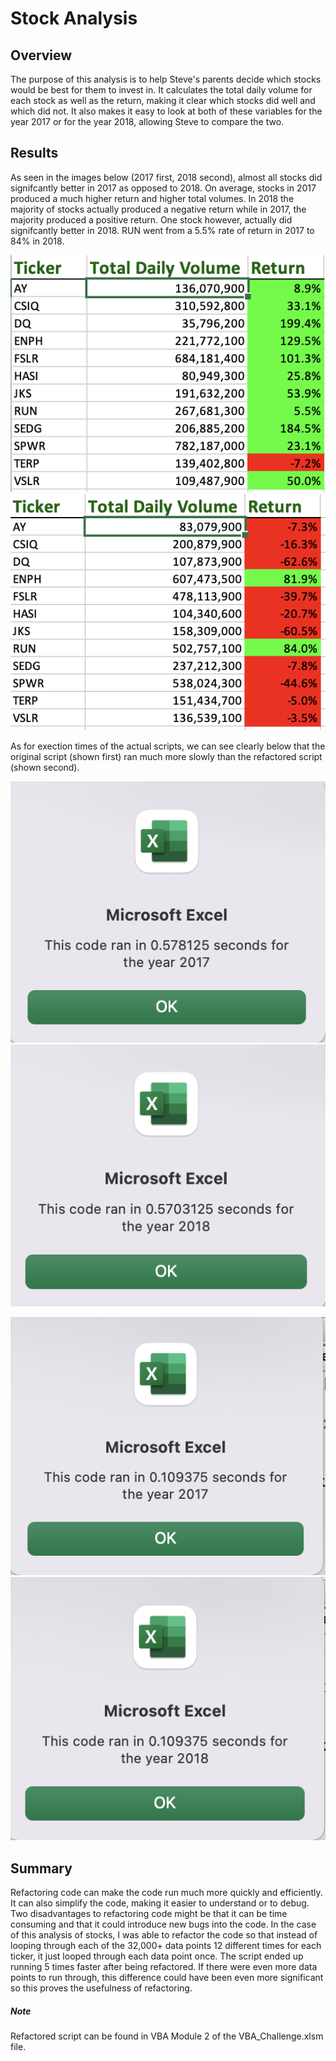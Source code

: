 # Stock Analysis

## Overview
The purpose of this analysis is to help Steve's parents decide which stocks would be best for them to invest in. It calculates the total daily
volume for each stock as well as the return, making it clear which stocks did well and which did not. It also makes it easy to look at both
of these variables for the year 2017 or for the year 2018, allowing Steve to compare the two.

## Results
As seen in the images below (2017 first, 2018 second), almost all stocks did signifcantly better in 2017 as opposed to 2018. On average, stocks in 2017 produced a much higher return and higher total volumes. In 2018 the majority of stocks actually produced a negative return while in 2017, the majority produced a positive return. One stock however, actually did signifcantly better in 2018. RUN went from a 5.5% rate of return in 2017 to 84% in 2018.

![2017 Results](Results_2017.png) ![2018 Results](Results_2018.png)

As for exection times of the actual scripts, we can see clearly below that the original script (shown first) ran much more slowly than the refactored script (shown second).

![Org Script Runtime 2017](Green_Stocks_2017.png) ![Org Script Runtime 2018](Green_Stocks_2018.png)

![Refactored Script Runtime 2017](VBA_Challenge_2017.png) ![Refactored Script Runtime 2018](VBA_Challenge_2018.png)

## Summary 
Refactoring code can make the code run much more quickly and efficiently. It can also simplify the code, making it easier to understand or to debug. Two disadvantages to refactoring code might be that it can be time consuming and that it could introduce new bugs into the code. In the case of this analysis of stocks, I was able to refactor the code so that instead of looping through each of the 32,000+ data points 12 different times for each ticker, it just looped through each data point once. The script ended up running 5 times faster after being refactored. If there were even more data points to run through, this difference could have been even more significant so this proves the usefulness of refactoring.

##### Note
Refactored script can be found in VBA Module 2 of the VBA_Challenge.xlsm file.
